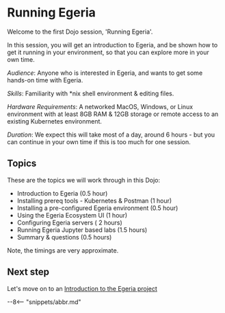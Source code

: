 <!-- SPDX-License-Identifier: CC-BY-4.0 -->
<!-- Copyright Contributors to the ODPi Egeria project 2022. -->

# Running Egeria

Welcome to the first Dojo session, 'Running Egeria'.

In this session, you will get an introduction to Egeria, and be shown how to 
get it running in your environment, so that you can explore more in your own time.

*Audience*: Anyone who is interested in Egeria, and wants to get some hands-on time with Egeria.

*Skills*: Familiarity with *nix shell environment & editing files.

*Hardware Requirements*: A networked MacOS, Windows, or Linux environment with at least 8GB RAM & 12GB storage or remote access to an existing Kubernetes environment.

*Duration*: We expect this will take most of a day, around 6 hours - but you can continue in your own time if this is too much for one session.

## Topics

These are the topics we will work through in this Dojo:

  - Introduction to Egeria (0.5 hour)
  - Installing prereq tools - Kubernetes & Postman (1 hour)
  - Installing a pre-configured Egeria environment (0.5 hour)
  - Using the Egeria Ecosystem UI (1 hour)
  - Configuring Egeria servers ( 2 hours)
  - Running Egeria Jupyter based labs (1.5 hours)
  - Summary & questions (0.5 hours)

Note, the timings are very approximate. 

## Next step

Let's move on to an [Introduction to the Egeria project](/education/egeria-dojo/running-egeria/egeria-introduction)


--8<-- "snippets/abbr.md"

